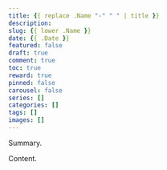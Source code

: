 ```yaml
---
title: {{ replace .Name "-" " " | title }}
description:
slug: {{ lower .Name }}
date: {{ .Date }}
featured: false
draft: true
comment: true
toc: true
reward: true
pinned: false
carousel: false
series: []
categories: []
tags: []
images: []
---
```


Summary.

<!--more-->

Content.
